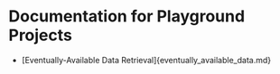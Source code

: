 # Documentation for Playground Projects

* [Eventually-Available Data Retrieval]{eventually_available_data.md}
